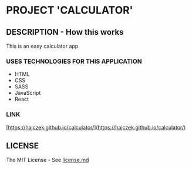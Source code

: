 # PROJECT 'CALCULATOR'

## DESCRIPTION - How this works

This is an easy calculator app.

### USES TECHNOLOGIES FOR THIS APPLICATION

- HTML<br>
- CSS<br>
- SASS<br>
- JavaScript<br>
- React

### LINK

[https://hajczek.github.io/calculator/](https://hajczek.github.io/calculator/)

## LICENSE
The MIT License - See [license.md](https://github.com/hajczek/calculator/blob/master/license/License.md)